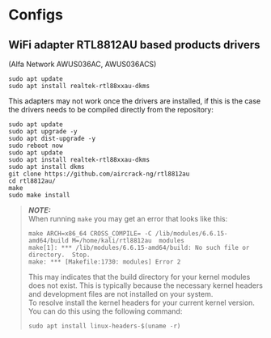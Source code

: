 # Configs

## WiFi adapter RTL8812AU based products drivers
(Alfa Network AWUS036AC, AWUS036ACS)

```
sudo apt update
sudo apt install realtek-rtl88xxau-dkms
```

This adapters may not work once the drivers are installed, if this is the case the drivers needs to be compiled directly from the repository:

```
sudo apt update
sudo apt upgrade -y
sudo apt dist-upgrade -y
sudo reboot now
sudo apt update
sudo apt install realtek-rtl88xxau-dkms
sudo apt install dkms
git clone https://github.com/aircrack-ng/rtl8812au
cd rtl8812au/
make
sudo make install
```
> **_NOTE:_**<br>
When running ```make``` you may get an error that looks like this:<br>
> ```
> make ARCH=x86_64 CROSS_COMPILE= -C /lib/modules/6.6.15-amd64/build M=/home/kali/rtl8812au  modules
> make[1]: *** /lib/modules/6.6.15-amd64/build: No such file or directory.  Stop.
> make: *** [Makefile:1730: modules] Error 2
> ```
> This may indicates that the build directory for your kernel modules does not exist. This is typically because the necessary kernel headers and development files are not installed on your system.<br>
> To resolve install the kernel headers for your current kernel version. You can do this using the following command:
> ```
> sudo apt install linux-headers-$(uname -r)
> ```